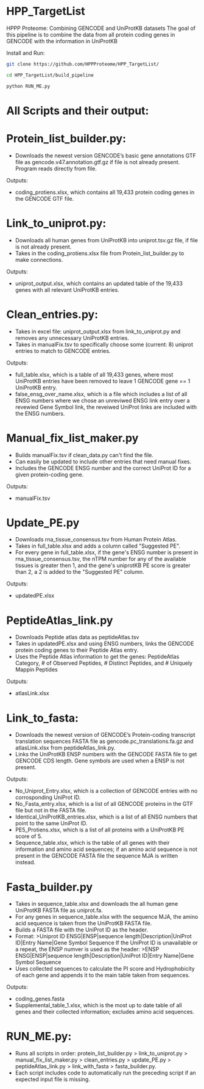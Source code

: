 # HPP_TargetList

HPPP Proteome: Combining GENCODE and UniProtKB datasets
The goal of this pipeline is to combine the data from all protein coding genes in GENCODE with the information in UniProtKB

Install and Run:
```bash
git clone https://github.com/HPPProteome/HPP_TargetList/ 

cd HPP_TargetList/build_pipeline 

python RUN_ME.py
```

# All Scripts and their output:

# Protein_list_builder.py:
-	Downloads the newest version GENCODE’s basic gene annotations GTF file as gencode.v47.annotation.gtf.gz if file is not already present. Program reads directly from file.

Outputs:
- coding_protiens.xlsx, which contains all 19,433 protein coding genes in the GENCODE GTF file.

# Link_to_uniprot.py:
-	Downloads all human genes from UniProtKB into  uniprot.tsv.gz file, if file is not already present.
-	Takes in the coding_protiens.xlsx file from Protein_list_builder.py to make connections.

Outputs: 
- uniprot_output.xlsx, which contains an updated table of the 19,433 genes with all relevant UniProtKB entries.

  
# Clean_entries.py:
-	Takes in excel file: uniprot_output.xlsx from link_to_uniprot.py and removes any unnecessary UniProtKB entries.
-	Takes in manualFix.tsv to specifically choose some (current: 8) uniprot entries to match to GENCODE entries.

Outputs:
-	full_table.xlsx, which is a table of all 19,433 genes, where most UniProtKB entries have been removed to leave 1 GENCODE gene == 1 UniProtKB entry.
- false_ensg_over_name.xlsx, which is a file which includes a list of all ENSG numbers where we chose an unreviwed ENSG link entry over a revewied Gene Symbol link, the reveiwed UniProt links are included with the ENSG numbers. 

# Manual_fix_list_maker.py
- Builds manualFix.tsv if clean_data.py can't find the file.
- Can easily be updated to include other entries that need manual fixes.
- Includes the GENCODE ENSG number and the correct UniProt ID for a given protein-coding gene.

Outputs:
- manualFix.tsv
  
# Update_PE.py
- Downloads rna_tissue_consensus.tsv from Human Protein Atlas.
- Takes in full_table.xlsx and adds a column called "Suggested PE".
- For every gene in full_table.xlsx, if the gene's ENSG number is present in rna_tissue_consensus.tsv, the nTPM number for any of the available tissues is greater then 1, and the gene's uniprotKB PE score is greater than 2, a 2 is added to the "Suggested PE" column.

Outputs:
- updatedPE.xlsx

# PeptideAtlas_link.py
- Downloads Peptide atlas data as peptideAtlas.tsv
- Takes in updatedPE.xlsx and using ENSG numbers, links the GENCODE protein coding genes to their Peptide Atlas entry.
- Uses the Peptide Atlas information to get the genes: PeptideAtlas Category, # of Observed Peptides, # Distinct Peptides, and # Uniquely Mappin Peptides

Outputs:
- atlasLink.xlsx

# Link_to_fasta:
-	Downloads the newest version of GENCODE’s Protein-coding transcript translation sequences FASTA file as gencode.pc_translations.fa.gz and atlasLink.xlsx from peptideAtlas_link.py.
-	 Links the UniProtKB ENSP numbers with the GENCODE FASTA file to get GENCODE CDS length. Gene symbols are used when a ENSP is not present.

Outputs:
-	No_Uniprot_Entry.xlsx, which is a collection of GENCODE entries with no corrosponding UniProt ID.
-	No_Fasta_entry.xlsx, which is a list of all GENCODE proteins in the GTF file but not in the FASTA file.
-	Identical_UniProtKB_entries.xlsx, which is a list of all ENSG numbers that point to the same UniProt ID.
-	PE5_Protiens.xlsx, which is a list of all proteins with a UniProtKB PE score of 5.
-	Sequence_table.xlsx, which is the table of all genes with their information and amino acid sequences; if an amino acid sequence is not present in the GENCODE FASTA file the sequence MJA is written instead.

# Fasta_builder.py
- Takes in sequence_table.xlsx and downloads the all human gene UniProtKB FASTA file as uniprot.fa.
- For any genes in sequence_table.xlsx with the sequence MJA, the amino acid sequence is taken from the UniProtKB FASTA file.
- Builds a FASTA file with the UniProt ID as the header.
- Format: >Uniprot ID ENSG|ENSP|sequence length|Description|UniProt ID|Entry Name|Gene Symbol
  Sequence
  If the UniProt ID is unavailable or a repeat, the ENSP numver is used as the header: >ENSP ENSG|ENSP|sequence length|Description|UniProt ID|Entry Name|Gene Symbol
  Sequence
- Uses collected sequences to calculate the PI score and Hydrophobicity of each gene and appends it to the main table taken from sequences.
  
Outputs: 
- coding_genes.fasta
- Supplemental_table_1.xlsx, which is the most up to date table of all genes and their collected information; excludes amino acid sequences.

# RUN_ME.py:
-	Runs all scripts in order: protein_list_builder.py > link_to_uniprot.py > manual_fix_list_maker.py > clean_entries.py > update_PE.py > peptideAtlas_link.py > link_with_fasta > fasta_builder.py.
-	Each script includes code to automatically run the preceding script if an expected input file is missing.


